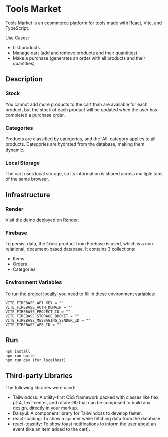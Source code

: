 # Tools Market

Tools Market is an ecommerce platform for tools made with React, Vite, and TypeScript.

Use Cases:
- List products
- Manage cart (add and remove products and their quantities)
- Make a purchase (generates an order with all products and their quantities)

## Description

### Stock
You cannot add more products to the cart than are available for each product, but the stock of each product will be updated when the user has completed a purchase order.

### Categories
Products are classified by categories, and the 'All' category applies to all products.
Categories are hydrated from the database, making them dynamic.

### Local Storage
The cart uses local storage, so its information is shared across multiple tabs of the same browser.

## Infrastructure

### Render
Visit the [demo](https://tools-market.onrender.com/) deployed on Render.

### Firebase
To persist data, the `Store` product from Firebase is used, which is a non-relational, document-based database.
It contains 3 collections:
- Items
- Orders
- Categories

### Environment Variables
To run the project locally, you need to fill in these environment variables:
```
VITE_FIREBASE_API_KEY = ""
VITE_FIREBASE_AUTH_DOMAIN = ""
VITE_FIREBASE_PROJECT_ID = ""
VITE_FIREBASE_STORAGE_BUCKET = ""
VITE_FIREBASE_MESSAGING_SENDER_ID = ""
VITE_FIREBASE_APP_ID = ""
```

## Run 

```
npm install
npm run build
npm run dev (for localhost)
```

## Third-party Libraries
The following libraries were used:
- Tailwindcss: A utility-first CSS framework packed with classes like flex, pt-4, text-center, and rotate-90 that can be composed to build any design, directly in your markup.
- Daisyui: A component library for Tailwindcss to develop faster.
- react-loading: To show a spinner while fetching data from the database.
- react-toastify: To show toast notifications to inform the user about an event (like an item added to the cart).